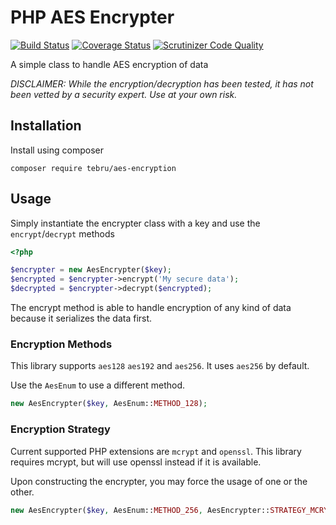 # PHP AES Encrypter

[![Build Status](https://travis-ci.org/tebru/aes-encryption.svg?branch=master)](https://travis-ci.org/tebru/aes-encryption)
[![Coverage Status](https://coveralls.io/repos/tebru/aes-encryption/badge.svg?branch=master)](https://coveralls.io/r/tebru/aes-encryption?branch=master)
[![Scrutinizer Code Quality](https://scrutinizer-ci.com/g/tebru/aes-encryption/badges/quality-score.png?b=master)](https://scrutinizer-ci.com/g/tebru/aes-encryption/?branch=master)

A simple class to handle AES encryption of data

*DISCLAIMER: While the encryption/decryption has been tested, it has not been vetted by a security expert.  Use at your own risk.*

## Installation

Install using composer

```
composer require tebru/aes-encryption
```

## Usage

Simply instantiate the encrypter class with a key and use the `encrypt`/`decrypt` methods

```php
<?php

$encrypter = new AesEncrypter($key);
$encrypted = $encrypter->encrypt('My secure data');
$decrypted = $encrypter->decrypt($encrypted);
```

The encrypt method is able to handle encryption of any kind of data because it serializes the data first.

### Encryption Methods

This library supports `aes128` `aes192` and `aes256`.  It uses `aes256` by default.

Use the `AesEnum` to use a different method.

```php
new AesEncrypter($key, AesEnum::METHOD_128);
```

### Encryption Strategy

Current supported PHP extensions are `mcrypt` and `openssl`.  This library requires mcrypt, but will use openssl instead
if it is available.

Upon constructing the encrypter, you may force the usage of one or the other.

```php
new AesEncrypter($key, AesEnum::METHOD_256, AesEncrypter::STRATEGY_MCRYPT);
```
